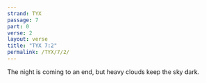 ```yaml
---
strand: TYX
passage: 7
part: 0
verse: 2
layout: verse
title: "TYX 7:2"
permalink: /TYX/7/2/
---
```

The night is coming to an end, but heavy clouds keep the sky dark.
